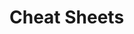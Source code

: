                                                                                                      
                                                                                                                
# Cheat Sheets           

   




